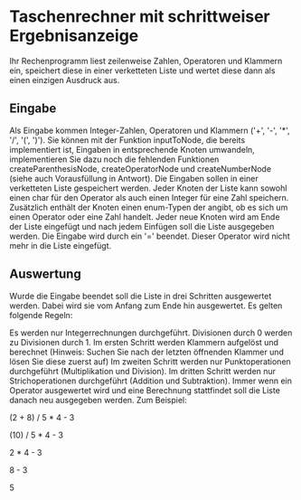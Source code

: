 # Taschenrechner mit schrittweiser Ergebnisanzeige
 
Ihr Rechenprogramm liest zeilenweise Zahlen, Operatoren und Klammern ein, speichert diese in einer verketteten Liste und wertet diese dann als einen einzigen Ausdruck aus.

## Eingabe

Als Eingabe kommen Integer-Zahlen, Operatoren und Klammern ('+', '-', '*', '/', '(', ')'). Sie können mit der Funktion inputToNode, die bereits implementiert ist, Eingaben in entsprechende Knoten umwandeln, implementieren Sie dazu noch die fehlenden Funktionen createParenthesisNode, createOperatorNode und createNumberNode (siehe auch Vorausfüllung in Antwort).
Die Eingaben sollen in einer verketteten Liste gespeichert werden. Jeder Knoten der Liste kann sowohl einen char für den Operator als auch einen Integer für eine Zahl speichern. Zusätzlich enthält der Knoten einen enum-Typen der angibt, ob es sich um einen Operator oder eine Zahl handelt.
Jeder neue Knoten wird am Ende der Liste eingefügt und nach jedem Einfügen soll die Liste ausgegeben werden.
Die Eingabe wird durch ein '=' beendet. Dieser Operator wird nicht mehr in die Liste eingefügt.

## Auswertung

Wurde die Eingabe beendet soll die Liste in drei Schritten ausgewertet werden. Dabei wird sie vom Anfang zum Ende hin ausgewertet. Es gelten folgende Regeln:

Es werden nur Integerrechnungen durchgeführt.
Divisionen durch 0 werden zu Divisionen durch 1.
Im ersten Schritt werden Klammern aufgelöst und berechnet (Hinweis: Suchen Sie nach der letzten öffnenden Klammer und lösen Sie diese zuerst auf)
Im zweiten Schritt werden nur Punktoperationen durchgeführt (Multiplikation und Division).
Im dritten Schritt werden nur Strichoperationen durchgeführt (Addition und Subtraktion).
Immer wenn ein Operator ausgewertet wird und eine Berechnung stattfindet soll die Liste danach neu ausgegeben werden. Zum Beispiel:

(2 + 8) / 5 * 4 - 3

(10) / 5 * 4 - 3

2 * 4 - 3

8 - 3

5
